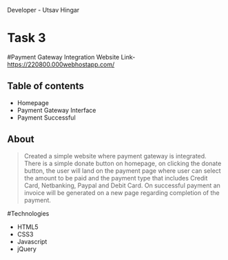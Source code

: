 Developer - Utsav Hingar

# Task 3
#Payment Gateway Integration 
Website Link-https://220800.000webhostapp.com/

## Table of contents
* Homepage
* Payment Gateway Interface
* Payment Successful

## About
> Created a simple website where payment gateway is integrated. There is a simple donate button on homepage, on clicking the donate button, the user will land on the payment page where user can select the amount to be paid and the payment type that includes Credit Card, Netbanking, Paypal and Debit Card. On successful payment an invoice will be generated on a new page regarding completion of the payment.


#Technologies
* HTML5
* CSS3
* Javascript
* jQuery

